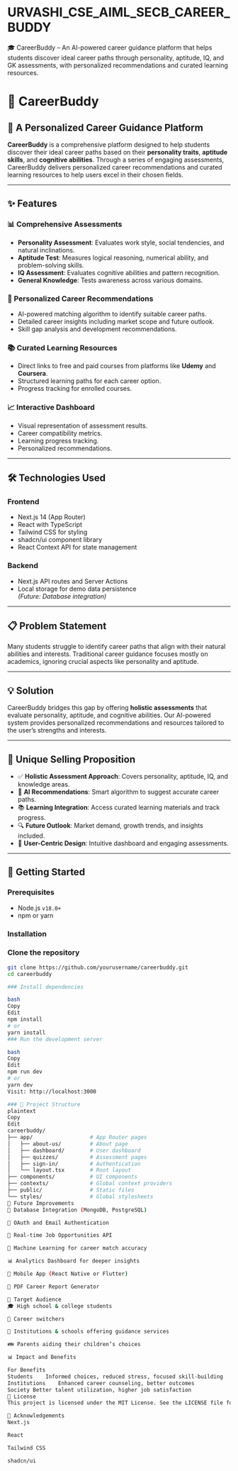 # URVASHI_CSE_AIML_SECB_CAREER_BUDDY
🎓 CareerBuddy – An AI-powered career guidance platform that helps students discover ideal career paths through personality, aptitude, IQ, and GK assessments, with personalized recommendations and curated learning resources.
# 🎯 CareerBuddy

## 🚀 A Personalized Career Guidance Platform

**CareerBuddy** is a comprehensive platform designed to help students discover their ideal career paths based on their **personality traits**, **aptitude skills**, and **cognitive abilities**. Through a series of engaging assessments, CareerBuddy delivers personalized career recommendations and curated learning resources to help users excel in their chosen fields.

---

## ✨ Features

### 📊 Comprehensive Assessments
- **Personality Assessment**: Evaluates work style, social tendencies, and natural inclinations.
- **Aptitude Test**: Measures logical reasoning, numerical ability, and problem-solving skills.
- **IQ Assessment**: Evaluates cognitive abilities and pattern recognition.
- **General Knowledge**: Tests awareness across various domains.

### 🎯 Personalized Career Recommendations
- AI-powered matching algorithm to identify suitable career paths.
- Detailed career insights including market scope and future outlook.
- Skill gap analysis and development recommendations.

### 📚 Curated Learning Resources
- Direct links to free and paid courses from platforms like **Udemy** and **Coursera**.
- Structured learning paths for each career option.
- Progress tracking for enrolled courses.

### 📈 Interactive Dashboard
- Visual representation of assessment results.
- Career compatibility metrics.
- Learning progress tracking.
- Personalized recommendations.

---

## 🛠️ Technologies Used

### Frontend
- Next.js 14 (App Router)
- React with TypeScript
- Tailwind CSS for styling
- shadcn/ui component library
- React Context API for state management

### Backend
- Next.js API routes and Server Actions
- Local storage for demo data persistence  
  *(Future: Database integration)*

---

## 📋 Problem Statement

Many students struggle to identify career paths that align with their natural abilities and interests. Traditional career guidance focuses mostly on academics, ignoring crucial aspects like personality and aptitude.

---

## 💡 Solution

CareerBuddy bridges this gap by offering **holistic assessments** that evaluate personality, aptitude, and cognitive abilities. Our AI-powered system provides personalized recommendations and resources tailored to the user’s strengths and interests.

---

## 🌟 Unique Selling Proposition

- ✅ **Holistic Assessment Approach**: Covers personality, aptitude, IQ, and knowledge areas.
- 🤖 **AI Recommendations**: Smart algorithm to suggest accurate career paths.
- 📚 **Learning Integration**: Access curated learning materials and track progress.
- 🔍 **Future Outlook**: Market demand, growth trends, and insights included.
- 🧠 **User-Centric Design**: Intuitive dashboard and engaging assessments.

---

## 🚀 Getting Started

### Prerequisites
- Node.js `v18.0+`
- npm or yarn

### Installation

### Clone the repository
```bash
git clone https://github.com/yourusername/careerbuddy.git
cd careerbuddy

### Install dependencies

bash
Copy
Edit
npm install
# or
yarn install
### Run the development server

bash
Copy
Edit
npm run dev
# or
yarn dev
Visit: http://localhost:3000

### 📁 Project Structure
plaintext
Copy
Edit
careerbuddy/
├── app/                  # App Router pages
│   ├── about-us/         # About page
│   ├── dashboard/        # User dashboard
│   ├── quizzes/          # Assessment pages
│   ├── sign-in/          # Authentication
│   └── layout.tsx        # Root layout
├── components/           # UI components
├── contexts/             # Global context providers
├── public/               # Static files
└── styles/               # Global stylesheets
🔮 Future Improvements
🔗 Database Integration (MongoDB, PostgreSQL)

🔐 OAuth and Email Authentication

💼 Real-time Job Opportunities API

🧠 Machine Learning for career match accuracy

📊 Analytics Dashboard for deeper insights

📱 Mobile App (React Native or Flutter)

📄 PDF Career Report Generator

👥 Target Audience
🎓 High school & college students

🔄 Career switchers

🏫 Institutions & schools offering guidance services

👪 Parents aiding their children’s choices

📊 Impact and Benefits

For	Benefits
Students	Informed choices, reduced stress, focused skill-building
Institutions	Enhanced career counseling, better outcomes
Society	Better talent utilization, higher job satisfaction
📄 License
This project is licensed under the MIT License. See the LICENSE file for more info.

🙏 Acknowledgements
Next.js

React

Tailwind CSS

shadcn/ui
